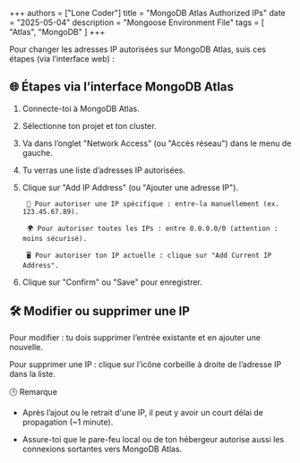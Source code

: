 +++
authors = ["Lone Coder"]
title = "MongoDB Atlas Authorized IPs"
date = "2025-05-04"
description = "Mongoose Environment File"
tags = [
    "Atlas", "MongoDB"
]
+++

Pour changer les adresses IP autorisées sur MongoDB Atlas, suis ces étapes (via l’interface web) :

## 🌐 Étapes via l’interface MongoDB Atlas

1. Connecte-toi à MongoDB Atlas.

2. Sélectionne ton projet et ton cluster.

3. Va dans l’onglet "Network Access" (ou "Accès réseau") dans le menu de gauche.

4. Tu verras une liste d’adresses IP autorisées.

5. Clique sur "Add IP Address" (ou "Ajouter une adresse IP").

        🔢 Pour autoriser une IP spécifique : entre-la manuellement (ex. 123.45.67.89).

        🌍 Pour autoriser toutes les IPs : entre 0.0.0.0/0 (attention : moins sécurisé).

        🖥 Pour autoriser ton IP actuelle : clique sur "Add Current IP Address".

6. Clique sur "Confirm" ou "Save" pour enregistrer.

## 🛠️ Modifier ou supprimer une IP

Pour modifier : tu dois supprimer l’entrée existante et en ajouter une nouvelle.

Pour supprimer une IP : clique sur l’icône corbeille à droite de l’adresse IP dans la liste.

🕒 Remarque

* Après l’ajout ou le retrait d'une IP, il peut y avoir un court délai de propagation (~1 minute).

* Assure-toi que le pare-feu local ou de ton hébergeur autorise aussi les connexions sortantes vers MongoDB Atlas.
